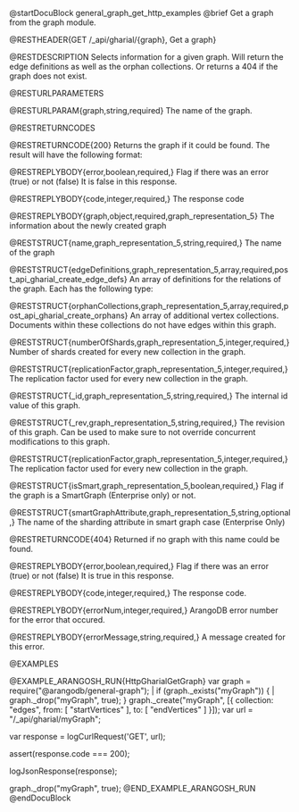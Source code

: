 
@startDocuBlock general_graph_get_http_examples
@brief Get a graph from the graph module.

@RESTHEADER{GET /_api/gharial/{graph}, Get a graph}

@RESTDESCRIPTION
Selects information for a given graph.
Will return the edge definitions as well as the orphan collections.
Or returns a 404 if the graph does not exist.

@RESTURLPARAMETERS

@RESTURLPARAM{graph,string,required}
The name of the graph.

@RESTRETURNCODES

@RESTRETURNCODE{200}
Returns the graph if it could be found.
The result will have the following format:

@RESTREPLYBODY{error,boolean,required,}
Flag if there was an error (true) or not (false)
It is false in this response.

@RESTREPLYBODY{code,integer,required,}
The response code

@RESTREPLYBODY{graph,object,required,graph_representation_5}
The information about the newly created graph

@RESTSTRUCT{name,graph_representation_5,string,required,}
The name of the graph

@RESTSTRUCT{edgeDefinitions,graph_representation_5,array,required,post_api_gharial_create_edge_defs}
An array of definitions for the relations of the graph.
Each has the following type:

@RESTSTRUCT{orphanCollections,graph_representation_5,array,required,post_api_gharial_create_orphans}
An array of additional vertex collections.
Documents within these collections do not have edges within this graph.

@RESTSTRUCT{numberOfShards,graph_representation_5,integer,required,}
Number of shards created for every new collection in the graph.

@RESTSTRUCT{replicationFactor,graph_representation_5,integer,required,}
The replication factor used for every new collection in the graph.

@RESTSTRUCT{_id,graph_representation_5,string,required,}
The internal id value of this graph. 

@RESTSTRUCT{_rev,graph_representation_5,string,required,}
The revision of this graph. Can be used to make sure to not override
concurrent modifications to this graph.

@RESTSTRUCT{replicationFactor,graph_representation_5,integer,required,}
The replication factor used for every new collection in the graph.

@RESTSTRUCT{isSmart,graph_representation_5,boolean,required,}
Flag if the graph is a SmartGraph (Enterprise only) or not.

@RESTSTRUCT{smartGraphAttribute,graph_representation_5,string,optional,}
The name of the sharding attribute in smart graph case (Enterprise Only)

@RESTRETURNCODE{404}
Returned if no graph with this name could be found.

@RESTREPLYBODY{error,boolean,required,}
Flag if there was an error (true) or not (false)
It is true in this response.

@RESTREPLYBODY{code,integer,required,}
The response code.

@RESTREPLYBODY{errorNum,integer,required,}
ArangoDB error number for the error that occured.

@RESTREPLYBODY{errorMessage,string,required,}
A message created for this error.

@EXAMPLES

@EXAMPLE_ARANGOSH_RUN{HttpGharialGetGraph}
  var graph = require("@arangodb/general-graph");
| if (graph._exists("myGraph")) {
|    graph._drop("myGraph", true);
  }
  graph._create("myGraph", [{
    collection: "edges",
    from: [ "startVertices" ],
    to: [ "endVertices" ]
  }]);
  var url = "/_api/gharial/myGraph";

  var response = logCurlRequest('GET', url);

  assert(response.code === 200);

  logJsonResponse(response);

  graph._drop("myGraph", true);
@END_EXAMPLE_ARANGOSH_RUN
@endDocuBlock

